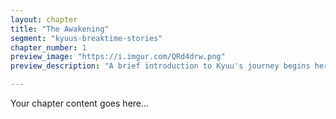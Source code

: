 ```yaml
---
layout: chapter
title: "The Awakening"
segment: "kyuus-breaktime-stories"
chapter_number: 1
preview_image: "https://i.imgur.com/QRd4drw.png"
preview_description: "A brief introduction to Kyuu's journey begins here."

---
```

Your chapter content goes here...

